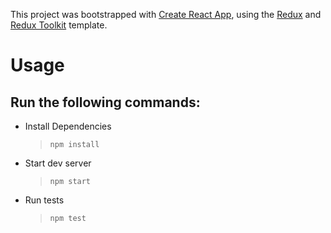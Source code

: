 This project was bootstrapped with [Create React App](https://github.com/facebook/create-react-app), using the [Redux](https://redux.js.org/) and [Redux Toolkit](https://redux-toolkit.js.org/) template.

# Usage

## Run the following commands:

- Install Dependencies

  > `npm install`

- Start dev server

  > `npm start`

- Run tests

  > `npm test`
